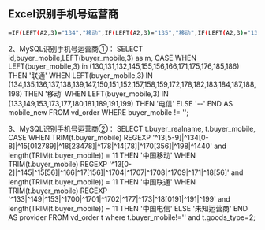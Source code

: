 ## Excel识别手机号运营商
```bash
=IF(LEFT(A2,3)="134","移动",IF(LEFT(A2,3)="135","移动",IF(LEFT(A2,3)="136","移动",IF(LEFT(A2,3)="137","移动",IF(LEFT(A2,3)="138","移动",IF(LEFT(A2,3)="139","移动",IF(LEFT(A2,3)="147","移动",IF(LEFT(A2,3)="150","移动",IF(LEFT(A2,3)="151","移动",IF(LEFT(A2,3)="152","移动",IF(LEFT(A2,3)="157","移动",IF(LEFT(A2,3)="158","移动",IF(LEFT(A2,3)="159","移动",IF(LEFT(A2,3)="172","移动",IF(LEFT(A2,3)="178","移动",IF(LEFT(A2,3)="182","移动",IF(LEFT(A2,3)="183","移动",IF(LEFT(A2,3)="184","移动",IF(LEFT(A2,3)="187","移动",IF(LEFT(A2,3)="188","移动",IF(LEFT(A2,3)="198","移动",IF(LEFT(A2,3)="130","联通",IF(LEFT(A2,3)="131","联通",IF(LEFT(A2,3)="132","联通",IF(LEFT(A2,3)="145","联通",IF(LEFT(A2,3)="155","联通",IF(LEFT(A2,3)="156","联通",IF(LEFT(A2,3)="166","联通",IF(LEFT(A2,3)="171","联通",IF(LEFT(A2,3)="175","联通",IF(LEFT(A2,3)="176","联通",IF(LEFT(A2,3)="185","联通",IF(LEFT(A2,3)="186","联通",IF(LEFT(A2,3)="133","电信",IF(LEFT(A2,3)="149","电信",IF(LEFT(A2,3)="153","电信",IF(LEFT(A2,3)="173","电信",IF(LEFT(A2,3)="177","电信",IF(LEFT(A2,3)="180","电信",IF(LEFT(A2,3)="181","电信",IF(LEFT(A2,3)="189","电信",IF(LEFT(A2,3)="191","电信",IF(LEFT(A2,3)="199","电信","")))))))))))))))))))))))))))))))
```
2、MySQL识别手机号运营商①：
SELECT
		id,buyer_mobile,LEFT(buyer_mobile,3) as m,
CASE
WHEN 
LEFT(buyer_mobile,3) in (130,131,132,145,155,156,166,171,175,176,185,186)
THEN
    '联通'
WHEN LEFT(buyer_mobile,3) IN (134,135,136,137,138,139,147,150,151,152,157,158,159,172,178,182,183,184,187,188,198) 
THEN
    '移动'
WHEN LEFT(buyer_mobile,3) IN (133,149,153,173,177,180,181,189,191,199) 
THEN
		'电信'
ELSE 
    '--'
END AS mobile_new 
FROM
    vd_order WHERE buyer_mobile != '';
	
3、MySQL识别手机号运营商②：
SELECT 
    t.buyer_realname,
    t.buyer_mobile,
    CASE
        WHEN TRIM(t.buyer_mobile) REGEXP '^13[5-9]|^134[0-8]|^15[012789]|^18[23478]|^178|^14[78]|^170[356]|^198|^1440' and length(TRIM(t.buyer_mobile)) = 11 THEN '中国移动'
        WHEN TRIM(t.buyer_mobile) REGEXP '^13[0-2]|^145|^15[56]|^166|^17[156]|^1704|^1707|^1708|^1709|^171|^18[56]' and length(TRIM(t.buyer_mobile)) = 11 THEN '中国联通'
        WHEN TRIM(t.buyer_mobile) REGEXP '^133|^149|^153|^1700|^1701|^1702|^177|^173|^18[019]|^191|^199' and length(TRIM(t.buyer_mobile)) = 11 THEN '中国电信'
        ELSE '未知运营商'
    END AS provider
FROM
    vd_order t
 where t.buyer_mobile!='' and t.goods_type=2;
